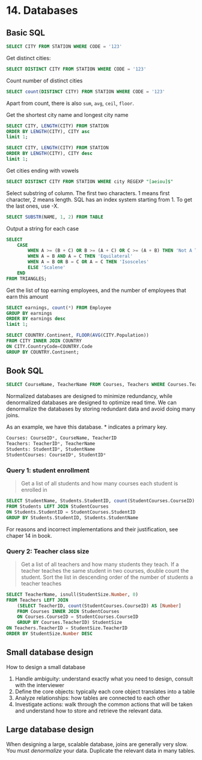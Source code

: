 # 14. Databases

## Basic SQL

```sql
SELECT CITY FROM STATION WHERE CODE = '123'
```

Get distinct cities:

```sql
SELECT DISTINCT CITY FROM STATION WHERE CODE = '123'
```

Count number of distinct cities

```sql
SELECT count(DISTINCT CITY) FROM STATION WHERE CODE = '123'
```

Apart from count, there is also `sum`, `avg`, `ceil`, `floor`.

Get the shortest city name and longest city name

```sql
SELECT CITY, LENGTH(CITY) FROM STATION
ORDER BY LENGTH(CITY), CITY asc 
limit 1;

SELECT CITY, LENGTH(CITY) FROM STATION
ORDER BY LENGTH(CITY), CITY desc 
limit 1;

```

Get cities ending with vowels

```sql
SELECT DISTINCT CITY FROM STATION WHERE city REGEXP "[aeiou]$"
```

Select substring of column. The first two characters. 1 means first character, 2 means length. SQL has an index system starting from 1. To get the last ones, use -X.

```sql
SELECT SUBSTR(NAME, 1, 2) FROM TABLE
```

Output a string for each case

```sql
SELECT
    CASE
        WHEN A >= (B + C) OR B >= (A + C) OR C >= (A + B) THEN 'Not A Triangle'
        WHEN A = B AND A = C THEN 'Equilateral'
        WHEN A = B OR B = C OR A = C THEN 'Isosceles'
        ELSE 'Scalene'
    END
FROM TRIANGLES;
```

Get the list of top earning employees, and the number of employees that earn this amount

```sql
SELECT earnings, count(*) FROM Employee
GROUP BY earnings
ORDER BY earnings desc
limit 1;
```

```sql
SELECT COUNTRY.Continent, FLOOR(AVG(CITY.Population)) 
FROM CITY INNER JOIN COUNTRY 
ON CITY.CountryCode=COUNTRY.Code
GROUP BY COUNTRY.Continent;
```

## Book SQL

```sql
SELECT CourseName, TeacherName FROM Courses, Teachers WHERE Courses.TeacherID = Teachers.TeacherID
```

Normalized databases are designed to minimize redundancy, while denormalized databases are designed to optimize read time. We can denormalize the databases by storing redundant data and avoid doing many joins.

As an example, we have this database. * indicates a primary key.

```sql
Courses: CourseID*, CourseName, TeacherID
Teachers: TeacherID*, TeacherName
Students: StudentID*, StudentName
StudentCourses: CourseID*, StudentID*
```

### Query 1: student enrollment

> Get a list of all students and how many courses each student is enrolled in

```sql
SELECT StudentName, Students.StudentID, count(StudentCourses.CourseID) as [Cnt]
FROM Students LEFT JOIN StudentCourses
ON Students.StudentID = StudentCourses.StudentID
GROUP BY Students.StudentID, Students.StudentName
```

For reasons and incorrect implementations and their justification, see chaper 14 in book.

### Query 2: Teacher class size

> Get a list of all teachers and how many students they teach. If a teacher teaches the same student in two courses, double count the student. Sort the list in descending order of the number of students a teacher teaches

```sql
SELECT TeacherName, isnull(StudentSize.Number, 0)
FROM Teachers LEFT JOIN 
    (SELECT TeacherID, count(StudentCourses.CourseID) AS [Number]
    FROM Courses INNER JOIN StudentCourses
    ON Courses.CourseID = StudentCourses.CourseID
    GROUP BY Courses.TeacherID) StudentSize
ON Teachers.TeacherID = StudentSize.TeacherID
ORDER BY StudentSize.Number DESC
```

## Small database design

How to design a small database

1. Handle ambiguity: understand exactly what you need to design, consult with the interviewer
2. Define the core objects: typically each core object translates into a table
3. Analyze relationships: how tables are connected to each other
4. Investigate actions: walk through the common actions that will be taken and understand how to store and retrieve the relevant data.

## Large database design

When designing a large, scalable database, joins are generally very slow. You must *denormalize* your data. Duplicate the relevant data in many tables.


